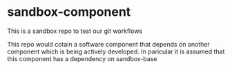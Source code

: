 sandbox-component
=================

This is a sandbox repo to test our git workflows

This repo would cotain a software component that depends on another component which is being actively developed.
In paricular it is assumed that this component has a dependency on sandbox-base
